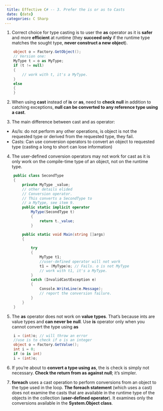 ```yaml
---
 title: Effective C# -- 3. Prefer the is or as to Casts
 date: {date}
 categories: C Sharp
---
```


1. Correct choice for type casting is to user the __as__ operator as it is __safer__ and more __efficient__ at runtime (they __succeed only__ if the runtime type matches the sought type, __never construct a new object__).
```cs
    object o = Factory.GetObject();
    // Version one:
    MyType t = o as MyType;
    if (t != null)
    {
        // work with t, it's a MyType.
    }
    else
    {
    }
```

2. When using __cast__ instead of __is__ or __as__, need to __check null__ in addition to catching exceptions, __null can be converted to any reference type using a cast__.

3. The main difference between cast and as operator:
  * As/Is: do not perform any other operations, is object is not the requested type or derived from the requested type, they fail.
  * Casts: Can use conversion operators to convert an object to requested type (casting a long to short can lose information) 
<!-- more -->
4. The user-defined conversion operators may not work for cast as it is only work on the compile-time type of an object, not on the runtime type.
```cs
    public class SecondType
    {
        private MyType _value;
        // other details elided
        // Conversion operator.
        // This converts a SecondType to
        // a MyType, see item 9.
        public static implicit operator
            MyType(SecondType t)
            {
                return t._value;
            }

        public static void Main(string []args)
        {
            
            try
            {
                MyType t1;
                //user-defined operator will not work
                t1 = (MyType)o; // Fails. o is not MyType
                // work with t1, it's a MyType.
            }
            catch (InvalidCastException e)
            {
                Console.WriteLine(e.Message);
                // report the conversion failure.
            }
        }
    }
```

5. The __as__ operator does not work on __value types__. That’s because ints are value types and __can never be null__. Use __is__ operator only when you cannot convert the type using __as__
```cs
    i = (int)o; // will throw an error
    //use is to check if o is an integer
    object o = Factory.GetValue();
    int i = 0;
    if (o is int)
    i = (int)o;
```

6. If you’re about to __convert a type using as__, the is check is simply not necessary. __Check the return from as against null__; it’s simpler.

7. __foreach__ uses a cast operation to perform conversions from an object to the type used in the loop. __The foreach statement__ (which uses a cast) does not examine the casts that are available in the runtime type of the objects in the collection (__user-defined operator__). It examines only the conversions available in the __System.Object class__.
